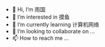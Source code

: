 - 👋 Hi, I’m 雨国
- 👀 I’m interested in 摸鱼
- 🌱 I’m currently learning 计算机网络
- 💞️ I’m looking to collaborate on ...
- 📫 How to reach me ...

<!---
xjd123zpj/xjd123zpj is a ✨ special ✨ repository because its `README.md` (this file) appears on your GitHub profile.
You can click the Preview link to take a look at your changes.
--->
